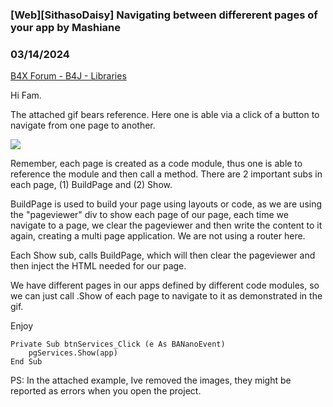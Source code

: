 ### [Web][SithasoDaisy] Navigating between differerent pages of your app by Mashiane
### 03/14/2024
[B4X Forum - B4J - Libraries](https://www.b4x.com/android/forum/threads/159908/)

Hi Fam.  
  
The attached gif bears reference. Here one is able via a click of a button to navigate from one page to another.  
  
![](https://www.b4x.com/android/forum/attachments/151812)  
  
Remember, each page is created as a code module, thus one is able to reference the module and then call a method. There are 2 important subs in each page, (1) BuildPage and (2) Show.  
  
BuildPage is used to build your page using layouts or code, as we are using the "pageviewer" div to show each page of our page, each time we navigate to a page, we clear the pageviewer and then write the content to it again, creating a multi page application. We are not using a router here.  
  
Each Show sub, calls BuildPage, which will then clear the pageviewer and then inject the HTML needed for our page.  
  
We have different pages in our apps defined by different code modules, so we can just call .Show of each page to navigate to it as demonstrated in the gif.  
  
Enjoy  
  

```B4X
Private Sub btnServices_Click (e As BANanoEvent)  
    pgServices.Show(app)  
End Sub
```

  
  
PS: In the attached example, Ive removed the images, they might be reported as errors when you open the project.